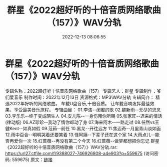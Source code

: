 ﻿---
title: 群星《2022超好听的十倍音质网络歌曲（157）》WAV分轨
date: 2022-12-13 08:06:55
categories: WAV车载音乐、镜像
tags: 华语中文
---
# 群星《2022超好听的十倍音质网络歌曲（157）》WAV分轨

专辑名称：2022超好听十倍音质网络歌曲（157）
专辑艺人：群星
专辑制作：爷们爱音乐
制作时间：2022年12月13日
资源格式：MP3\WAV分轨
专辑简介：
精选2022年好听的网络歌曲。
车载U盘音乐,十倍音质。
让车载音响发挥最佳效果，享受最美音乐旅程。
专辑曲目：
01.李洁--闺蜜的歌
02.魏新雨--无尽的思念
03.李乐乐--终于变成陌生人
04.安儿陈--一身伤拜你所赐
05.张家旺--迟来的情话(律动版)
06.AZ珍珍--我动了情你却动了身
07.海来阿木--一路走过
08.任然vs王健Kent--如真如假
09.范茹--前任
10.黑龙--开往远方
11.焦迈奇--月里青山淡如画
12.雨中百合--明明哭着还要笑着
13.怪阿姨--下辈子还在这个家
14.大雨点儿--能否再爱你一次
15.红蔷薇--再没有第二个今天
16.红蔷薇--做梦都想把你忘记
群星《2022超好听的十倍音质网络歌曲（157）》WAV分轨.rar:
https://url27.ctfile.com/f/9388027-746926808-a4e903?p=559675
(访问密码: 559675)
原文：[链接](https://blog.sina.com.cn/s/blog_1647c7e76010310kz.html)